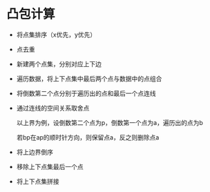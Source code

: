 # 凸包计算

- 将点集排序（x优先，y优先）

- 点去重

- 新建两个点集，分别对应上下边

- 遍历数据，将上下点集中最后两个点与数据中的点组合

- 将倒数第二个点分别于遍历出的点和最后一个点连线

- 通过连线的空间关系取舍点

  以上界为例，设倒数第二个点为p，倒数第一个点为a，遍历出的点为b

  若bp在ap的顺时针方向，则保留点a，反之则删除点a

- 将上边界倒序
- 移除上下点集最后一个点
- 将上下点集拼接